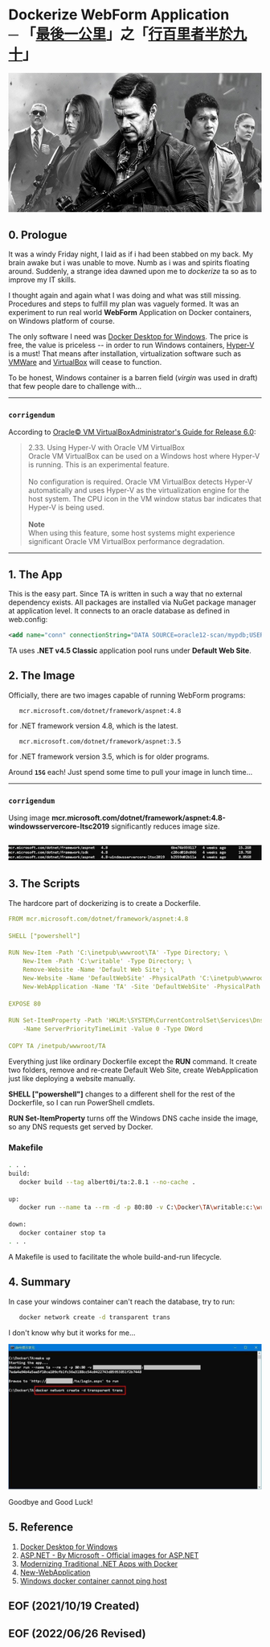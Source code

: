 # Dockerize WebForm Application<br /> ─ 「[最後一公里](https://zh.wikipedia.org/zh-tw/%E6%9C%80%E5%90%8E%E4%B8%80%E5%85%AC%E9%87%8C)」之「[行百里者半於九十](https://ctext.org/zhan-guo-ce/qin-wu/zh)」

![Mile 22](img/Mile-22-Characters.jpg)

## 0. Prologue
It was a windy Friday night, I laid as if i had been stabbed on my back. My brain awake 
but i was unable to move. Numb as i was and spirits floating around. Suddenly, a 
strange idea dawned upon me to *dockerize* ta so as to improve my IT skills. 

I thought again and again what I was doing and what was still missing. Procedures and 
steps to fulfill my plan was vaguely formed. It was an experiment to run real world 
**WebForm** Application on Docker containers, on Windows platform of course. 

The only software I need was [Docker Desktop for Windows](https://docs.docker.com/desktop/windows/install/). The price is free, the value is priceless -- in order to run Windows containers, [Hyper-V](https://docs.microsoft.com/en-us/virtualization/hyper-v-on-windows/about/) is a must! That means after installation, virtualization software such as [VMWare](https://en.wikipedia.org/wiki/VMware_Workstation) and [VirtualBox](https://en.wikipedia.org/wiki/VirtualBox) will cease to function. 

To be honest, Windows container is a barren field (*virgin* was used in draft) that few people dare to challenge with... 

---
### `corrigendum`
According to [Oracle&copy; VM VirtualBoxAdministrator's Guide for Release 6.0](https://docs.oracle.com/en/virtualization/virtualbox/6.0/admin/hyperv-support.html): 

> 2.33. Using Hyper-V with Oracle VM VirtualBox<br />
Oracle VM VirtualBox can be used on a Windows host where Hyper-V is running. This is an experimental feature. <br /><br />
No configuration is required. Oracle VM VirtualBox detects Hyper-V automatically and uses Hyper-V as the virtualization engine for the host system. The CPU icon in the VM window status bar indicates that Hyper-V is being used.<br /><br />
**Note**<br />
When using this feature, some host systems might experience significant Oracle VM VirtualBox performance degradation.<br />
---


## 1. The App
This is the easy part. Since TA is written in such a way that no external dependency exists. 
All packages are installed via NuGet package manager at application level. It connects to an 
oracle database as defined in web.config: 

```xml
<add name="conn" connectionString="DATA SOURCE=oracle12-scan/mypdb;USER ID=myuserid;PASSWORD=mypwd;PERSIST SECURITY INFO=True;Connection Timeout=120;Max Pool Size=500;" providerName="Oracle.ManagedDataAccess.Client" />
```

TA uses **.NET v4.5 Classic** application pool runs under **Default Web Site**. 


## 2. The Image 
Officially, there are two images capable of running WebForm programs: 
```console
   mcr.microsoft.com/dotnet/framework/aspnet:4.8
```
   
for .NET framework version 4.8, which is the latest.  
```console
   mcr.microsoft.com/dotnet/framework/aspnet:3.5
```
for .NET framework version 3.5, which is for older programs. 

Around **`15G`** each! Just spend some time to pull your image in lunch time... 

---
### `corrigendum`

Using image **mcr.microsoft.com/dotnet/framework/aspnet:4.8-windowsservercore-ltsc2019** significantly reduces image size.

![mcr.microsoft.com/dotnet/framework/aspnet:4.8-windowsservercore-ltsc2019](img/4.8-windowsservercore-ltsc2019.JPG)
---


## 3. The Scripts 
The hardcore part of dockerizing is to create a Dockerfile. 

   ```yml
   FROM mcr.microsoft.com/dotnet/framework/aspnet:4.8

   SHELL ["powershell"]

   RUN New-Item -Path 'C:\inetpub\wwwroot\TA' -Type Directory; \
       New-Item -Path 'C:\writable' -Type Directory; \
       Remove-Website -Name 'Default Web Site'; \
       New-Website -Name 'DefaultWebSite' -PhysicalPath 'C:\inetpub\wwwroot' -Port 80 -Force; \
       New-WebApplication -Name 'TA' -Site 'DefaultWebSite' -PhysicalPath 'C:\inetpub\wwwroot\TA' -ApplicationPool '.NET v4.5 Classic'; 

   EXPOSE 80

   RUN Set-ItemProperty -Path 'HKLM:\SYSTEM\CurrentControlSet\Services\Dnscache\Parameters' \
       -Name ServerPriorityTimeLimit -Value 0 -Type DWord

   COPY TA /inetpub/wwwroot/TA
   ```

Everything just like ordinary Dockerfile except the **RUN** command. It create two folders, 
remove and re-create Default Web Site, create WebApplication just like deploying a website 
manually.  

**SHELL ["powershell"]** changes to a different shell for the rest of the Dockerfile, so I can 
run PowerShell cmdlets.

**RUN Set-ItemProperty** turns off the Windows DNS cache inside the image, so any DNS requests 
get served by Docker.

   ### Makefile
   ```bash
   . . . 
   build:
      docker build --tag albert0i/ta:2.8.1 --no-cache . 

   up: 
      docker run --name ta --rm -d -p 80:80 -v C:\Docker\TA\writable:c:\writable albert0i/ta:2.8.1 

   down:
      docker container stop ta
   . . .
   ```
   
A Makefile is used to facilitate the whole build-and-run lifecycle. 


## 4. Summary 
In case your windows container can't reach the database, try to run: 
```bash
   docker network create -d transparent trans
```
I don't know why but it works for me... 

![docker network create -d transparent trans](img/docker_network_create_-d_transparent_trans.JPG)

Goodbye and Good Luck! 


## 5. Reference
1. [Docker Desktop for Windows](https://hub.docker.com/editions/community/docker-ce-desktop-windows)
2. [ASP.NET - By Microsoft - Official images for ASP.NET](https://hub.docker.com/_/microsoft-dotnet-framework-aspnet)
3. [Modernizing Traditional .NET Apps with Docker](https://docs.microsoft.com/en-us/archive/msdn-magazine/2017/april/containers-modernizing-traditional-net-apps-with-docker)
4. [New-WebApplication](https://docs.microsoft.com/en-us/powershell/module/webadministration/new-webapplication?view=windowsserver2019-ps)
5. [Windows docker container cannot ping host](   https://stackoverflow.com/questions/43074576/windows-docker-container-cannot-ping-host)


## EOF (2021/10/19 Created)
## EOF (2022/06/26 Revised)
